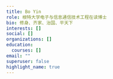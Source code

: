 ```yaml
---
title: Bo Yin
role: 根特大学电子与信息通信技术工程在读博士
bio: 修身、齐家、治国、平天下
interests: []
social: []
organizations: []
education:
  courses: []
email: ""
superuser: false
highlight_name: true
---
```

